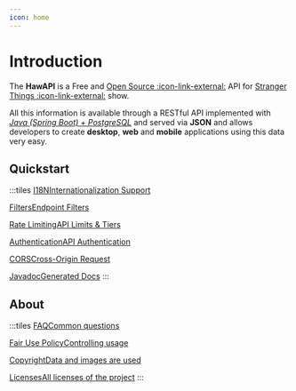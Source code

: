 ```yaml
---
icon: home
---
```


# Introduction

The **HawAPI** is a Free and <a href="{{git_home}}/" target="_blank">Open Source :icon-link-external:</a> API for <a href="https://www.netflix.com/title/80057281" target="_blank">Stranger Things :icon-link-external:</a> show.

All this information is available through a RESTful API implemented with [_Java (Spring Boot) + PostgreSQL_](/About.md#tech-stack) and served via **JSON** and allows developers to create **desktop**, **web** and **mobile** applications using this data very easy.

## Quickstart

:::tiles
<a href="/guides/i18n" class="title-box">I18N<span class="subtitle">Internationalization Support</span></a>

<a href="/guides/filters" class="title-box">Filters<span class="subtitle">Endpoint Filters</span></a>

<a href="/guides/rate-limiting" class="title-box">Rate Limiting<span class="subtitle">API Limits & Tiers</span></a>

<a href="/guides/authentication" class="title-box">Authentication<span class="subtitle">API Authentication</span></a>

<a href="/guides/cors" class="title-box">CORS<span class="subtitle">Cross-Origin Request</span></a>

<a href="/guides/javadoc" class="title-box">Javadoc<span class="subtitle">Generated Docs</span></a>
:::

## About

:::tiles
<a href="/faq" class="title-box">FAQ<span class="subtitle">Common questions</span></a>

<a href="/about#fair-use-policy" class="title-box">Fair Use Policy<span class="subtitle">Controlling usage</span></a>

<a href="/about#copyright" class="title-box">Copyright<span class="subtitle">Data and images are used</span></a>

<a href="/about#licenses" class="title-box">Licenses<span class="subtitle">All licenses of the project</span></a>
:::

<style>
    .tiles {
        width: 100%;
        text-align: center;
        color: #1956AF;
        display: grid;
        grid-template-columns: repeat(4, 0.2fr);
        justify-content: start;
    }

    .tiles p .title-box {
        height: 7rem;
        width: 12rem;
        border: 1px solid #fff;
        margin: 0 1rem;
        border-radius: 20px;
        display: flex;
        flex-direction: column;
        align-items: center;
        justify-content: center;
        transition: 200ms;
        color: #fff !important;
        text-decoration: none !important;
    }

    .tiles p .title-box .subtitle {
        font-size: 0.725em;
    }

    .tiles p:hover .title-box {
        border: 1px solid rgb(95 160 255/var(--tw-text-opacity));
        color: rgb(95 160 255/var(--tw-text-opacity)) !important;
    }

    @media (max-width: 1500px) {
        .tiles {
            grid-template-columns: repeat(3, 0.2fr);
        }
    }

    @media (max-width: 1300px) {
        .tiles {
            grid-template-columns: repeat(2, 0.2fr);
        }
    }

    @media (max-width: 480px) {
        .tiles {
            justify-content: space-evenly;
        }

        .tiles p .title-box {
            height: 6rem;
            width: 11rem;
            margin: 0 0.5rem;
        }
    }

    @media (max-width: 400px) {
        .tiles p .title-box {
            height: 6rem;
            width: 9rem;
        }
    }
</style>
